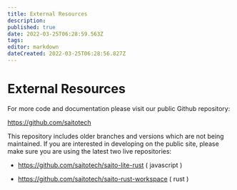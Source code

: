 ```yaml
---
title: External Resources
description: 
published: true
date: 2022-03-25T06:28:59.563Z
tags: 
editor: markdown
dateCreated: 2022-03-25T06:28:56.827Z
---
```


# External Resources

For more code and documentation please visit our public Github repository:

https://github.com/saitotech

This repository includes older branches and versions which are not being maintained. If you are interested in developing on the public site, please make sure you are using the latest two live repositories:

 - https://github.com/saitotech/saito-lite-rust
   ( javascript )

 - https://github.com/saitotech/saito-rust-workspace
   ( rust )

